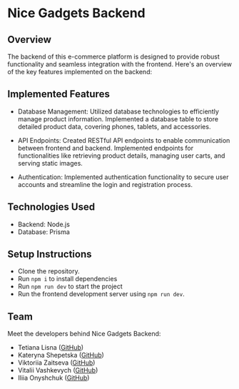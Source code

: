 # Nice Gadgets Backend

## Overview

The backend of this e-commerce platform is designed to provide robust functionality and seamless integration with the frontend. Here's an overview of the key features implemented on the backend:

## Implemented Features

- Database Management: Utilized database technologies to efficiently manage product information. Implemented a database table to store detailed product data, covering phones, tablets, and accessories.

- API Endpoints: Created RESTful API endpoints to enable communication between frontend and backend. Implemented endpoints for functionalities like retrieving product details, managing user carts, and serving static images.

- Authentication: Implemented authentication functionality to secure user accounts and streamline the login and registration process.

## Technologies Used

- Backend: Node.js
- Database: Prisma

## Setup Instructions

- Clone the repository.
- Run `npm i` to install dependencies
- Run `npm run dev` to start the project
- Run the frontend development server using `npm run dev`.

## Team

Meet the developers behind Nice Gadgets Backend:

- Tetiana Lisna ([GitHub](https://github.com/tetlisna))
- Kateryna Shepetska ([GitHub](https://github.com/kshepetska))
- Viktoriia Zaitseva ([GitHub](https://github.com/ViktoriiaRepo))
- Vitalii Vashkevych ([GitHub](https://github.com/VitaliiVashkevych))
- Iliia Onyshchuk ([GitHub](https://github.com/illya-onyshchuk))
